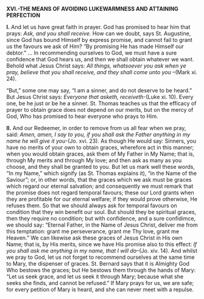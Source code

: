 
**XVI.-THE MEANS OF AVOIDING LUKEWARMNESS AND ATTAINING PERFECTION**

**I\.** And let us have great faith in prayer. God has promised to hear him that prays: _Ask, and you shall receive._ How can we doubt, says St. Augustine, since God has bound Himself by express promise, and cannot fail to grant us the favours we ask of Him? “By promising He has made Himself our debtor.” … In recommending ourselves to God, we must have a sure confidence that God hears us, and then we shall obtain whatever we want. Behold what Jesus Christ says: _All things, whatsoever you ask when ye pray, believe that you shall receive, and they shall come unto you_ –(Mark xi. 24).

“But,” some one may say, “I am a sinner, and do not deserve to be heard.” But Jesus Christ says: _Everyone that asketh, receiveth_-(Luke xi. 10). Every one, be he just or be he a sinner. St. Thomas teaches us that the efficacy of prayer to obtain grace does not depend on our merits, but on the mercy of God, Who has promised to hear everyone who prays to Him.

**II\.** And our Redeemer, in order to remove from us all fear when we pray, said: _Amen, amen, I say to you, if you shall ask the Father anything in my name he will give it you_-(Jo. xvi. 23). As though He would say: Sinners, you have no merits of your own to obtain graces, wherefore act in this manner; when you would obtain graces, ask them of My Father in My Name; that is, through My merits and through My love; and then ask as many as you choose, and they shall be granted to you. But let us mark well these words, “In my Name,” which signify (as St. Thomas explains it), “in the Name of the Saviour”; or, in other words, that the graces which we ask must be graces which regard our eternal salvation; and consequently we must remark that the promise does not regard temporal favours; these our Lord grants when they are profitable for our eternal welfare; if they would prove otherwise, He refuses them. So that we should always ask for temporal favours on condition that they win benefit our soul. But should they be spiritual graces, then they require no condition; but with confidence, and a sure confidimce, we should say: “Eternal Father, in the Name of Jesus Christ, deliver me from this temptation: grant me perseverance, grant me Thy love, grant me Heaven.” We can likewise ask these graces of Jesus Christ in His own Name; that is, by His merits, since we have His promise also to this effect: _If you shall ask me anything in my name, that I will do_–(Jo. xiv. 14). And whilst we pray to God, let us not forget to recommend ourselves at the same time to Mary, the dispenser of graces. St. Bernard says that it is Almighty God Who bestows the graces; but He bestows them through the hands of Mary: “Let us seek grace, and let us seek it through Mary; because what she seeks she finds, and cannot be refused.” If Mary prays for us, we are safe; for every petition of Mary is heard, and she can never meet with a repulse.



